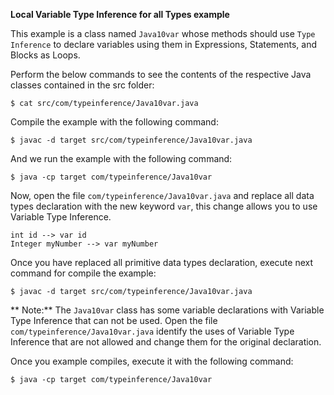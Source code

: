 **Local Variable Type Inference for all Types example**

This example is a class named `Java10var` whose methods should use 
`Type Inference` to declare variables using them in Expressions, Statements, and Blocks as Loops.

Perform the below commands to see the contents of the respective Java classes contained in the src folder:

    $ cat src/com/typeinference/Java10var.java

Compile the example with the following command:

    $ javac -d target src/com/typeinference/Java10var.java 

And we run the example with the following command:

    $ java -cp target com/typeinference/Java10var
    
Now, open the file `com/typeinference/Java10var.java` and replace all data types declaration with
the new keyword `var`, this change allows you to use Variable Type Inference.

    int id --> var id
    Integer myNumber --> var myNumber

Once you have replaced all primitive data types declaration, execute next command for compile the example:

    $ javac -d target src/com/typeinference/Java10var.java 

** Note:** The `Java10var` class has some variable declarations with Variable Type Inference that can not be used.
Open the file `com/typeinference/Java10var.java` identify the uses of Variable Type Inference that are not allowed and change them for the original declaration.

Once you example compiles, execute it with the following command: 

    $ java -cp target com/typeinference/Java10var

